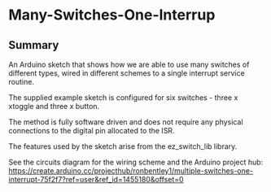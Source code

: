 # Many-Switches-One-Interrup

## Summary
An Arduino sketch that shows how we are able to use many switches of different types, wired in different schemes to a single interrupt service routine.

The supplied example sketch is configured for six switches - three x xtoggle and three x button.

The method is fully software driven and does not require any physical connections to the digital pin allocated to the ISR.

The features used by the sketch arise from the ez_switch_lib library.

See the circuits diagram for the wiring scheme and the Arduino project hub:
https://create.arduino.cc/projecthub/ronbentley1/multiple-switches-one-interrupt-75f2f7?ref=user&ref_id=1455180&offset=0

